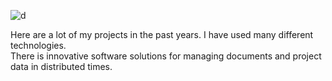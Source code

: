 ![d](https://user-images.githubusercontent.com/60616319/190877931-e329b8e8-58de-4470-8d3e-86540bccdca1.png)

Here are a lot of my projects in the past years. I have used many different technologies.</br>
There is innovative software solutions for managing documents and project data in distributed times.
